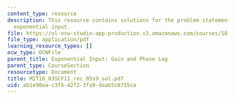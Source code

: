 ```yaml
---
content_type: resource
description: This resource contains solutions for the problem statements related to
  exponential input.
file: https://ol-ocw-studio-app-production.s3.amazonaws.com/courses/18-03sc-differential-equations-fall-2011/ab1e98eac3f642f23fa9daab5c8755ca_MIT18_03SCF11_rec_05s9_sol.pdf
file_type: application/pdf
learning_resource_types: []
ocw_type: OCWFile
parent_title: Exponential Input; Gain and Phase Lag
parent_type: CourseSection
resourcetype: Document
title: MIT18_03SCF11_rec_05s9_sol.pdf
uid: ab1e98ea-c3f6-42f2-3fa9-daab5c8755ca
---
```

